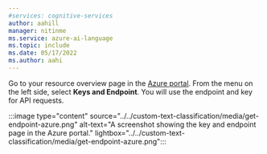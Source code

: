 ```yaml
---
#services: cognitive-services
author: aahill
manager: nitinme
ms.service: azure-ai-language
ms.topic: include
ms.date: 05/17/2022
ms.author: aahi
---
```


Go to your resource overview page in the [Azure portal](https://portal.azure.com/#home). From the menu on the left side, select **Keys and Endpoint**. You will use the endpoint and key for API requests. 

:::image type="content" source="../../custom-text-classification/media/get-endpoint-azure.png" alt-text="A screenshot showing the key and endpoint page in the Azure portal." lightbox="../../custom-text-classification/media/get-endpoint-azure.png":::
